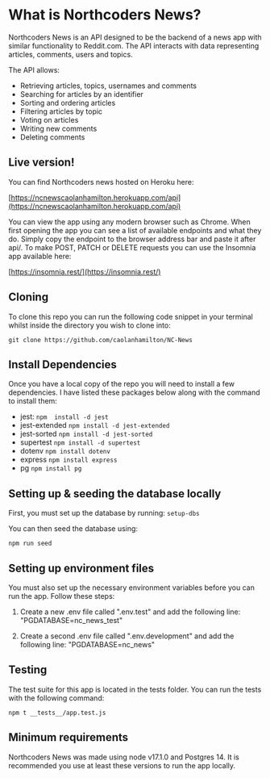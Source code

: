 # What is  Northcoders News?

Northcoders News is an API designed to be the backend of a news app with similar functionality to Reddit.com. The API interacts with data representing articles, comments, users and topics. 

The API allows:

 - Retrieving articles, topics, usernames and comments
 - Searching for articles by an identifier 
 - Sorting and ordering articles 
 - Filtering articles by topic
 - Voting on articles
 - Writing new comments 
 - Deleting comments

## Live version!

You can find Northcoders news hosted on Heroku here:

[https://ncnewscaolanhamilton.herokuapp.com/api](https://ncnewscaolanhamilton.herokuapp.com/api)

You can view the app using any modern browser such as Chrome. When first opening the app you can see a list of available endpoints and what they do. Simply copy the endpoint to the browser address bar and paste it after api/. To make POST, PATCH or DELETE requests you can use the Insomnia app available here: 

[https://insomnia.rest/](https://insomnia.rest/)

## Cloning

To clone this repo you can run the following code snippet in your terminal whilst inside the directory you wish to clone into:

    git clone https://github.com/caolanhamilton/NC-News

## Install Dependencies

Once you have a local copy of the repo you will need to install a few dependencies. I have listed these packages below along with the command to install them:

 - jest: `npm  install -d jest`
 - jest-extended `npm install -d jest-extended`
 - jest-sorted `npm install -d jest-sorted`
 - supertest `npm install -d supertest`
 - dotenv `npm install dotenv` 
 - express `npm install express`
 - pg `npm install pg`
    

## Setting up & seeding the database locally

First, you must set up the database by running: 
`setup-dbs`

You can then seed the database using:

    npm run seed

## Setting up environment files

You must also set up the necessary environment variables before you can run the app. Follow these steps:

1. Create a new .env file called ".env.test" and add the following line: "PGDATABASE=nc_news_test"

2. Create a second .env file called ".env.development" and add the following line: "PGDATABASE=nc_news"

## Testing

The test suite for this app is located in the tests folder. You can run the tests with the following command:

    npm t __tests__/app.test.js    

## Minimum requirements 

Northcoders News was made using node v17.1.0 and Postgres 14. It is recommended you use at least these versions to run the app locally. 